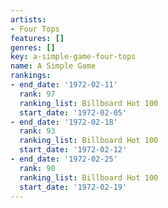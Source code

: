 ```yaml
---
artists:
- Four Tops
features: []
genres: []
key: a-simple-game-four-tops
name: A Simple Game
rankings:
- end_date: '1972-02-11'
  rank: 97
  ranking_list: Billboard Hot 100
  start_date: '1972-02-05'
- end_date: '1972-02-18'
  rank: 93
  ranking_list: Billboard Hot 100
  start_date: '1972-02-12'
- end_date: '1972-02-25'
  rank: 90
  ranking_list: Billboard Hot 100
  start_date: '1972-02-19'
---
```


